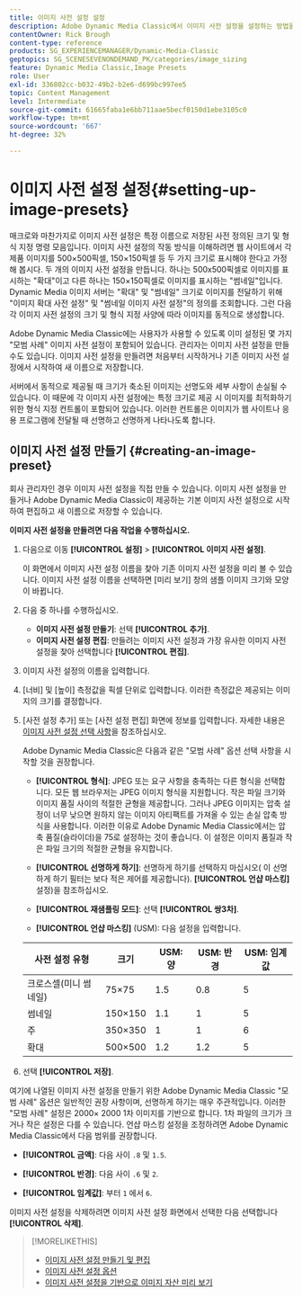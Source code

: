 ```yaml
---
title: 이미지 사전 설정 설정
description: Adobe Dynamic Media Classic에서 이미지 사전 설정을 설정하는 방법을 알아봅니다.
contentOwner: Rick Brough
content-type: reference
products: SG_EXPERIENCEMANAGER/Dynamic-Media-Classic
geptopics: SG_SCENESEVENONDEMAND_PK/categories/image_sizing
feature: Dynamic Media Classic,Image Presets
role: User
exl-id: 336802cc-b032-49b2-b2e6-d699bc997ee5
topic: Content Management
level: Intermediate
source-git-commit: 61665faba1e6bb711aae5becf0150d1ebe3105c0
workflow-type: tm+mt
source-wordcount: '667'
ht-degree: 32%

---
```


# 이미지 사전 설정 설정{#setting-up-image-presets}

매크로와 마찬가지로 이미지 사전 설정은 특정 이름으로 저장된 사전 정의된 크기 및 형식 지정 명령 모음입니다. 이미지 사전 설정의 작동 방식을 이해하려면 웹 사이트에서 각 제품 이미지를 500×500픽셀, 150×150픽셀 등 두 가지 크기로 표시해야 한다고 가정해 봅시다. 두 개의 이미지 사전 설정을 만듭니다. 하나는 500x500픽셀로 이미지를 표시하는 &quot;확대&quot;이고 다른 하나는 150×150픽셀로 이미지를 표시하는 &quot;썸네일&quot;입니다. Dynamic Media 이미지 서버는 &quot;확대&quot; 및 &quot;썸네일&quot; 크기로 이미지를 전달하기 위해 &quot;이미지 확대 사전 설정&quot; 및 &quot;썸네일 이미지 사전 설정&quot;의 정의를 조회합니다. 그런 다음 각 이미지 사전 설정의 크기 및 형식 지정 사양에 따라 이미지를 동적으로 생성합니다.

Adobe Dynamic Media Classic에는 사용자가 사용할 수 있도록 이미 설정된 몇 가지 &quot;모범 사례&quot; 이미지 사전 설정이 포함되어 있습니다. 관리자는 이미지 사전 설정을 만들 수도 있습니다. 이미지 사전 설정을 만들려면 처음부터 시작하거나 기존 이미지 사전 설정에서 시작하여 새 이름으로 저장합니다.

서버에서 동적으로 제공될 때 크기가 축소된 이미지는 선명도와 세부 사항이 손실될 수 있습니다. 이 때문에 각 이미지 사전 설정에는 특정 크기로 제공 시 이미지를 최적화하기 위한 형식 지정 컨트롤이 포함되어 있습니다. 이러한 컨트롤은 이미지가 웹 사이트나 응용 프로그램에 전달될 때 선명하고 선명하게 나타나도록 합니다.

## 이미지 사전 설정 만들기 {#creating-an-image-preset}

회사 관리자인 경우 이미지 사전 설정을 직접 만들 수 있습니다. 이미지 사전 설정을 만들거나 Adobe Dynamic Media Classic이 제공하는 기본 이미지 사전 설정으로 시작하여 편집하고 새 이름으로 저장할 수 있습니다.

**이미지 사전 설정을 만들려면 다음 작업을 수행하십시오.**

1. 다음으로 이동 **[!UICONTROL 설정]** > **[!UICONTROL 이미지 사전 설정]**.

   이 화면에서 이미지 사전 설정 이름을 찾아 기존 이미지 사전 설정을 미리 볼 수 있습니다. 이미지 사전 설정 이름을 선택하면 [미리 보기] 창의 샘플 이미지 크기와 모양이 바뀝니다.

1. 다음 중 하나를 수행하십시오.

   * **이미지 사전 설정 만들기**: 선택 **[!UICONTROL 추가]**.
   * **이미지 사전 설정 편집**: 만들려는 이미지 사전 설정과 가장 유사한 이미지 사전 설정을 찾아 선택합니다 **[!UICONTROL 편집]**.

1. 이미지 사전 설정의 이름을 입력합니다.
1. [너비] 및 [높이] 측정값을 픽셀 단위로 입력합니다. 이러한 측정값은 제공되는 이미지의 크기를 결정합니다.
1. [사전 설정 추가] 또는 [사전 설정 편집] 화면에 정보를 입력합니다. 자세한 내용은 [이미지 사전 설정 선택 사항](application-setup.md#image_preset_options)을 참조하십시오.

   Adobe Dynamic Media Classic은 다음과 같은 &quot;모범 사례&quot; 옵션 선택 사항을 시작할 것을 권장합니다.

   * **[!UICONTROL 형식]**: JPEG 또는 요구 사항을 충족하는 다른 형식을 선택합니다. 모든 웹 브라우저는 JPEG 이미지 형식을 지원합니다. 작은 파일 크기와 이미지 품질 사이의 적절한 균형을 제공합니다. 그러나 JPEG 이미지는 압축 설정이 너무 낮으면 원하지 않는 이미지 아티팩트를 가져올 수 있는 손실 압축 방식을 사용합니다. 이러한 이유로 Adobe Dynamic Media Classic에서는 압축 품질(슬라이더)을 75로 설정하는 것이 좋습니다. 이 설정은 이미지 품질과 작은 파일 크기의 적절한 균형을 유지합니다.

   * **[!UICONTROL 선명하게 하기]**: 선명하게 하기를 선택하지 마십시오( 이 선명하게 하기 필터는 보다 적은 제어를 제공합니다). **[!UICONTROL 언샵 마스킹]** 설정)을 참조하십시오.

   * **[!UICONTROL 재샘플링 모드]**: 선택 **[!UICONTROL 쌍3차]**.

   * **[!UICONTROL 언샵 마스킹]** (USM): 다음 설정을 입력합니다.

   | 사전 설정 유형 | 크기 | USM: 양 | USM: 반경 | USM: 임계값 |
   | --- | --- | --- | --- | --- |
   | 크로스셀(미니 썸네일) | 75×75 | 1.5 | 0.8 | 5 |
   | 썸네일 | 150×150 | 1.1 | 1 | 5 |
   | 주 | 350×350 | 1 | 1 | 6 |
   | 확대 | 500×500 | 1.2 | 1.2 | 5 |

1. 선택 **[!UICONTROL 저장]**.

여기에 나열된 이미지 사전 설정을 만들기 위한 Adobe Dynamic Media Classic &quot;모범 사례&quot; 옵션은 일반적인 권장 사항이며, 선명하게 하기는 매우 주관적입니다. 이러한 &quot;모범 사례&quot; 설정은 2000× 2000 1차 이미지를 기반으로 합니다. 1차 파일의 크기가 크거나 작은 설정은 다를 수 있습니다. 언샵 마스킹 설정을 조정하려면 Adobe Dynamic Media Classic에서 다음 범위를 권장합니다.

* **[!UICONTROL 금액]**: 다음 사이 `.8` 및 `1.5`.

* **[!UICONTROL 반경]**: 다음 사이 `.6` 및 `2`.

* **[!UICONTROL 임계값]**: 부터 `1` 에서 `6`.

이미지 사전 설정을 삭제하려면 이미지 사전 설정 화면에서 선택한 다음 선택합니다 **[!UICONTROL 삭제]**.

>[!MORELIKETHIS]
>
>* [이미지 사전 설정 만들기 및 편집](application-setup.md#creating_and_editing_image_presets)
>* [이미지 사전 설정 옵션](application-setup.md#image_preset_options)
>* [이미지 사전 설정을 기반으로 이미지 자산 미리 보기](previewing-asset.md#previewing_an_image_asset_based_on_its_image_preset)
